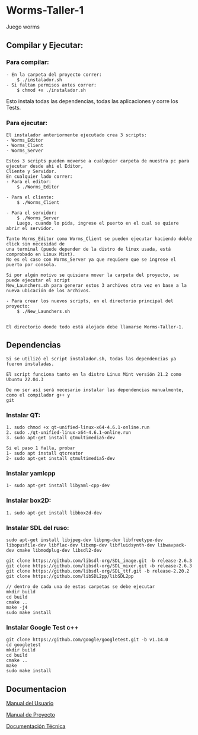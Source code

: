 # Worms-Taller-1
Juego worms

## Compilar y Ejecutar:
### Para compilar:
	- En la carpeta del proyecto correr:
		$ ./instalador.sh
	- Si faltan permisos antes correr:
		$ chmod +x ./instalador.sh
  Esto instala todas las dependencias, todas las aplicaciones y corre los Tests.

### Para ejecutar:

	El instalador anteriormente ejecutado crea 3 scripts:
	- Worms_Editor
	- Worms_Client
	- Worms_Server

	Estos 3 scripts pueden moverse a cualquier carpeta de nuestra pc para ejecutar desde ahi el Editor,
	Cliente y Servidor.
	En cualquier lado correr:
	- Para el editor:
		$ ./Worms_Editor

	- Para el cliente:
		$ ./Worms_Client

	- Para el servidor:
		$ ./Worms_Server   
		Luego, cuando lo pida, ingrese el puerto en el cual se quiere abrir el servidor.

	Tanto Worms_Editor como Worms_Client se pueden ejecutar haciendo doble click sin necesidad de 
	una terminal (puede depender de la distro de linux usada, está comprobado en Linux Mint).
	No es el caso con Worms_Server ya que requiere que se ingrese el puerto por consola.

	Si por algún motivo se quisiera mover la carpeta del proyecto, se puede ejecutar el script
	New_Launchers.sh para generar estos 3 archivos otra vez en base a la nueva ubicación de los archivos.

	- Para crear los nuevos scripts, en el directorio principal del proyecto:
		$ ./New_Launchers.sh


	El directorio donde todo está alojado debe llamarse Worms-Taller-1.

## Dependencias
	Si se utilizó el script instalador.sh, todas las dependencias ya fueron instaladas.

	El script funciona tanto en la distro Linux Mint versión 21.2 como Ubuntu 22.04.3

	De no ser así será necesario instalar las dependencias manualmente, como el compilador g++ y
	git
### Instalar QT: 
	1. sudo chmod +x qt-unified-linux-x64-4.6.1-online.run
	2. sudo ./qt-unified-linux-x64-4.6.1-online.run
    3. sudo apt-get install qtmultimedia5-dev

	Si el paso 1 falla, probar
	1- sudo apt install qtcreator
	2- sudo apt-get install qtmultimedia5-dev

### Instalar yamlcpp
	1- sudo apt-get install libyaml-cpp-dev

### Instalar box2D: 
    1. sudo apt-get install libbox2d-dev

### Instalar SDL del ruso: 
    sudo apt-get install libjpeg-dev libpng-dev libfreetype-dev libopusfile-dev libflac-dev libxmp-dev libfluidsynth-dev libwavpack-dev cmake libmodplug-dev libsdl2-dev

	git clone https://github.com/libsdl-org/SDL_image.git -b release-2.6.3
	git clone https://github.com/libsdl-org/SDL_mixer.git -b release-2.6.3
	git clone https://github.com/libsdl-org/SDL_ttf.git -b release-2.20.2
	git clone https://github.com/libSDL2pp/libSDL2pp

	// dentro de cada una de estas carpetas se debe ejecutar
	mkdir build
	cd build
	cmake ..
	make -j4
	sudo make install
        
### Instalar Google Test c++
    git clone https://github.com/google/googletest.git -b v1.14.0
    cd googletest
    mkdir build
    cd build
    cmake ..
    make
    sudo make install

## Documentacion

[Manual del Usuario](https://docs.google.com/document/d/1qNLJt4Vw21V-vsftqIOjxGAC1GFHbc0bPbc_l7wFsbA/edit?usp=sharing)

[Manual de Proyecto](https://docs.google.com/document/d/1Fn5WWIH9nLIdhKINjCd2wiMNzJ9vGTqKEwuRpVkI6A8/edit?usp=sharing)

[Documentación Técnica](https://docs.google.com/document/d/1QK5Gf6h-XeVLJ5Tx_IiD5BWnNJ2tTKvkMGfzrdvhHRg/edit?usp=sharing)

    

    

